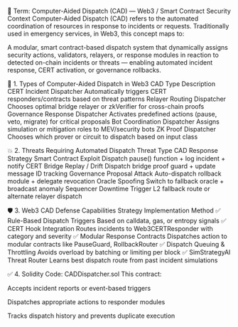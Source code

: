 🧭 Term: Computer-Aided Dispatch (CAD) — Web3 / Smart Contract Security Context
Computer-Aided Dispatch (CAD) refers to the automated coordination of resources in response to incidents or requests. Traditionally used in emergency services, in Web3, this concept maps to:

A modular, smart contract-based dispatch system that dynamically assigns security actions, validators, relayers, or response modules in reaction to detected on-chain incidents or threats — enabling automated incident response, CERT activation, or governance rollbacks.

📘 1. Types of Computer-Aided Dispatch in Web3
CAD Type	Description
CERT Incident Dispatcher	Automatically triggers CERT responders/contracts based on threat patterns
Relayer Routing Dispatcher	Chooses optimal bridge relayer or zkVerifier for cross-chain proofs
Governance Response Dispatcher	Activates predefined actions (pause, veto, migrate) for critical proposals
Bot Coordination Dispatcher	Assigns simulation or mitigation roles to MEV/security bots
ZK Proof Dispatcher	Chooses which prover or circuit to dispatch based on input class

💥 2. Threats Requiring Automated Dispatch
Threat Type	CAD Response Strategy
Smart Contract Exploit	Dispatch pause() function + log incident + notify CERT
Bridge Replay / Drift	Dispatch bridge proof guard + update message ID tracking
Governance Proposal Attack	Auto-dispatch rollback module + delegate revocation
Oracle Spoofing	Switch to fallback oracle + broadcast anomaly
Sequencer Downtime	Trigger L2 fallback route or alternate relayer dispatch

🛡️ 3. Web3 CAD Defense Capabilities
Strategy	Implementation Method
✅ Rule-Based Dispatch Triggers	Based on calldata, gas, or entropy signals
✅ CERT Hook Integration	Routes incidents to Web3CERTResponder with category and severity
✅ Modular Response Contracts	Dispatches action to modular contracts like PauseGuard, RollbackRouter
✅ Dispatch Queuing & Throttling	Avoids overload by batching or limiting per block
✅ SimStrategyAI Threat Router	Learns best dispatch route from past incident simulations

✅ 4. Solidity Code: CADDispatcher.sol
This contract:

Accepts incident reports or event-based triggers

Dispatches appropriate actions to responder modules

Tracks dispatch history and prevents duplicate execution
